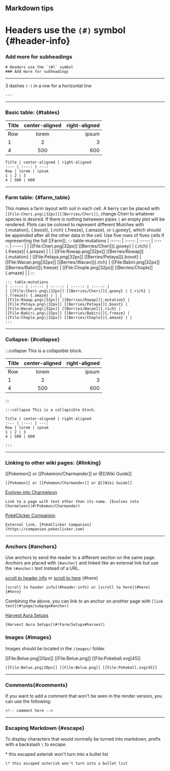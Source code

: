 ## Markdown tips

# Headers use the `(#)` symbol {#header-info}
### Add more for subheadings
```
# Headers use the `(#)` symbol
### Add more for subheadings
```
---

3 dashes `(-)`  in a row for a horizontal line
```
---
```

---

### Basic table: {#tables}

Title | center-aligned | right-aligned
:--- | :---: | ---:
Row | lorem | ipsum
1 | 2 | 3
4 | 500 | 600

```
Title | center-aligned | right-aligned
:--- | :---: | ---:
Row | lorem | ipsum
1 | 2 | 3
4 | 500 | 600
```

---

### Farm table: {#farm_table}
This makes a farm layout with soil in each cell.  A berry can be placed with ```[[File:Cheri.png\|32px]][[Berries/Cheri]]```, change Cheri to whatever species is desired. If there is nothing betweeen pipes ```|``` an empty plot will be rendered.  Plots can be colored to represent different Mulches with {.mutation}, {.boost}, {.rich} {.freeze}, {.amaze}, or  {.gooey}, which should be appended after all the other data in the cell.  Use five rows of fives cells if representing the full [[Farm]].
::: table-mutations
| :----: | :----: | :----: | :----: | :----: |
| [[File:Cheri.png\|32px]] [[Berries/Cheri]]{.gooey} | {.rich} | {.freeze}| {.amaze} | | |
[[File:Rowap.png\|32px]] [[Berries/Rowap]]{.mutation} | [[File:Petaya.png\|32px]] [[Berries/Petaya]]{.boost} | [[File:Wacan.png\|32px]] [[Berries/Wacan]]{.rich} | [[File:Babiri.png\|32px]] [[Berries/Babiri]]{.freeze} | [[File:Chople.png\|32px]] [[Berries/Chople]]{.amaze} | |
:::

```
::: table-mutations
| :----: | :----: | :----: | :----: | :----: |
| [[File:Cheri.png\|32px]] [[Berries/Cheri]]{.gooey} | {.rich} | {.freeze}| {.amaze} | | |
[[File:Rowap.png\|32px]] [[Berries/Rowap]]{.mutation} | [[File:Petaya.png\|32px]] [[Berries/Petaya]]{.boost} | [[File:Wacan.png\|32px]] [[Berries/Wacan]]{.rich} | [[File:Babiri.png\|32px]] [[Berries/Babiri]]{.freeze} | [[File:Chople.png\|32px]] [[Berries/Chople]]{.amaze} | |
:::
```

---

### Collapse: {#collapse}

:::collapse This is a collapsible block.

Title | center-aligned | right-aligned
:--- | :---: | ---:
Row | lorem | ipsum
1 | 2 | 3
4 | 500 | 600

:::

```
:::collapse This is a collapsible block.

Title | center-aligned | right-aligned
:--- | :---: | ---:
Row | lorem | ipsum
1 | 2 | 3
4 | 500 | 600

:::
```

---

### Linking to other wiki pages: {#linking}

[[Pokemon]] or [[Pokemon/Charmander]] or @[[Wiki Guide]]
```
[[Pokemon]] or [[Pokemon/Charmander]] or @[[Wiki Guide]]
```
[Evolves into Charmeleon](#!Pokemon/Charmander)
```
Link to a page with text other than its name. [Evolves into Charmeleon](#!Pokemon/Charmander)
```
[PokéClicker Companion](https://companion.pokeclicker.com)
```
External link. [PokéClicker Companion](https://companion.pokeclicker.com)
```

---

### Anchors {#anchors}
Use anchors to send the reader to a different section on the same page.  Anchors are placed with `{#anchor}` and linked like an external link but use the `(#anchor)` text instead of a URL.

[scroll to header info](#header-info) or [scroll to here](#here) {#here}

```
[scroll to header info](#header-info) or [scroll to here](#here) {#here}
```

Combining the above, you can link to an anchor on another page with `[link text](#!page/subpage#anchor)`

[Harvest Aura Setups](#!Farm/Setups#harvest)

```
[Harvest Aura Setups](#!Farm/Setups#harvest)
```

### Images {#images}

Images should be located in the `/images/` folder.

[[File:Belue.png|20px]] [[File:Belue.png]] [[File:Pokeball.svg|45]]

```
[[File:Belue.png|20px]] [[File:Belue.png]] [[File:Pokeball.svg|45]]
```

---

### Comments{#comments}

If you want to add a comment that won't be seen in the render version, you can use the following:

<!-- comment here -->
```
<!-- comment here -->
```

---

### Escaping Markdown {#escape}
To display characters that would normally be turned into markdown, prefix with a backslash `\` to escape.

\* this escaped asterisk won't turn into a bullet list
```
\* this escaped asterisk won't turn into a bullet list
```